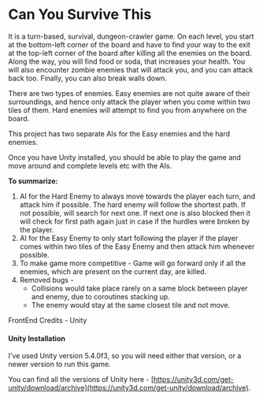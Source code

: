 # Can You Survive This  

It is a turn-based, survival, dungeon-crawler game. On each level, you start at the bottom-left corner of the board and have to find your way to the exit at the top-left corner of the board after killing all the enemies on the board. Along the way, you will find food or soda, that increases your health. You will also encounter zombie enemies that will attack you, and you can attack back too. Finally, you can also break walls down.

There are two types of enemies. Easy enemies are not quite aware of their surroundings, and hence only attack the player when you come within two tiles of them. Hard enemies will attempt to find you from anywhere on the board.
  
This project has two separate AIs for the Easy enemies and the hard enemies.

Once you have Unity installed, you should be able to play the game and move around and complete levels etc with the AIs.

**To summarize:**

 1. AI for the Hard Enemy to always move towards the player each turn, and attack him if possible. The hard enemy will follow the shortest path. If not possible, will search for next one. If next one is also blocked then it will check for first path again just in case if the hurdles were broken by the player.
 2. AI for the Easy Enemy to only start following the player if the player comes within two tiles of the Easy Enemy and then attack him whenever possible.
 3. To make game more competitive - Game will go forward only if all the enemies, which are present on the current day, are killed.
 4. Removed bugs -  
 	* Collisions would take place rarely on a same block between player and enemy, due to coroutines stacking up.
	* The enemy would stay at the same closest tile and not move. 
  
    
FrontEnd Credits - Unity

#### Unity Installation

I've used Unity version 5.4.0f3, so you will need either that version, or a newer version to run this game.

You can find all the versions of Unity here - [https://unity3d.com/get-unity/download/archive](https://unity3d.com/get-unity/download/archive).

